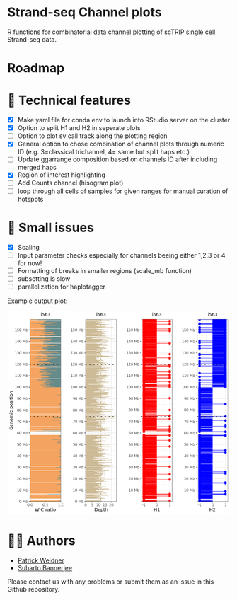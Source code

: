 # Strand-seq Channel plots
R functions for combinatorial data channel plotting of scTRIP single cell Strand-seq data.

# Roadmap

# 📕 Technical features
- [X] Make yaml file for conda env to launch into RStudio server on the cluster
- [X] Option to split H1 and H2 in seperate plots
- [ ] Option to plot sv call track along the plotting region
- [X] General option to chose combination of channel plots through numeric ID (e.g. 3=classical trichannel, 4= same but split haps etc.)
- [ ] Update ggarrange composition based on channels ID after including merged haps
- [X] Region of interest highlighting
- [ ] Add Counts channel (hisogram plot)
- [ ] loop through all cells of samples for given ranges for manual curation of hotspots

# 🛑 Small issues

- [X] Scaling
- [ ] Input parameter checks especially for channels beeing either 1,2,3 or 4 for now!
- [ ] Formatting of breaks in smaller regions (scale_mb function)
- [ ] subsetting is slow
- [ ] parallelization for haplotagger

Example output plot:

![trichannelplot](example_cell.png)

# 💂‍♂️ Authors
- [Patrick Weidner](https://github.com/pweidner)
- [Suharto Bannerjee](https://github.com/suhartobanerjee)

Please contact us with any problems or submit them as an issue in this Github repository.
